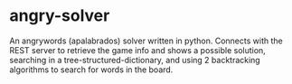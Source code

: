 angry-solver
============

An angrywords (apalabrados) solver written in python.
Connects with the REST server to retrieve the game info and shows a possible solution, searching in a tree-structured-dictionary, and using 2 backtracking algorithms to search for words in the board.
